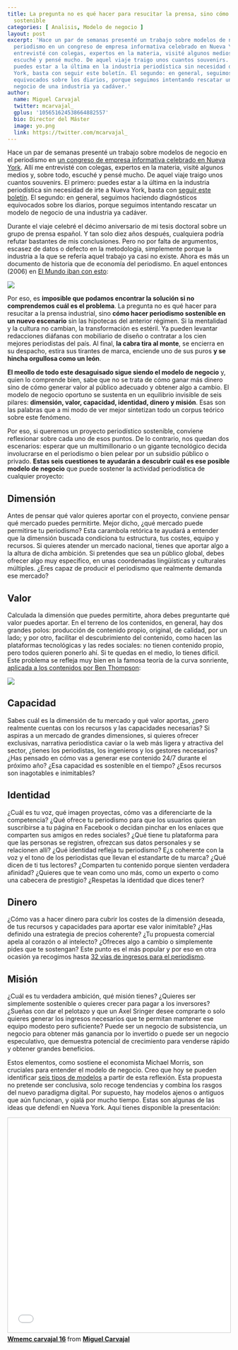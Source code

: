 ```yaml
---
title: La pregunta no es qué hacer para resucitar la prensa, sino cómo hacer periodismo
  sostenible
categories: [ Analisis, Modelo de negocio ]
layout: post
excerpt: 'Hace un par de semanas presenté un trabajo sobre modelos de negocio en el
  periodismo en un congreso de empresa informativa celebrado en Nueva York. Allí me
  entrevisté con colegas, expertos en la materia, visité algunos medios y, sobre todo,
  escuché y pensé mucho. De aquel viaje traigo unos cuantos souvenirs. El primero:
  puedes estar a la última en la industria periodística sin necesidad de irte a Nueva
  York, basta con seguir este boletín. El segundo: en general, seguimos haciendo diagnósticos
  equivocados sobre los diarios, porque seguimos intentando rescatar un modelo de
  negocio de una industria ya cadáver.'
author:
  name: Miguel Carvajal
  twitter: mcarvajal_
  gplus: '105651624538664882557'
  bio: Director del Máster
  image: yo.png
  link: https://twitter.com/mcarvajal_
---
```


Hace un par de semanas presenté un trabajo sobre modelos de negocio en el periodismo en [un congreso de empresa informativa celebrado en Nueva York](http://www.wmemc.org/). Allí me entrevisté con colegas, expertos en la materia, visité algunos medios y, sobre todo, escuché y pensé mucho. De aquel viaje traigo unos cuantos souvenirs. El primero: puedes estar a la última en la industria periodística sin necesidad de irte a Nueva York, basta con [seguir este boletín](http://mediagazer.com/). El segundo: en general, seguimos haciendo diagnósticos equivocados sobre los diarios, porque seguimos intentando rescatar un modelo de negocio de una industria ya cadáver.

Durante el viaje celebré el décimo aniversario de mi tesis doctoral sobre un grupo de prensa español. Y tan solo diez años después, cualquiera podría refutar bastantes de mis conclusiones. Pero no por falta de argumentos, escasez de datos o defecto en la metodología, simplemente porque la industria a la que se refería aquel trabajo ya casi no existe. Ahora es más un documento de historia que de economía del periodismo. En aquel entonces (2006) en [El Mundo iban con esto](http://www.elmundo.es/elmundo/2007/01/25/comunicacion/1169683033.html):

![](https://dl.dropboxusercontent.com/u/3578704/shots/shot_2016-05-29_23-06-35.png) 

Por eso, es **imposible que podamos encontrar la solución si no comprendemos cuál es el problema**. La pregunta no es qué hacer para resucitar a la prensa industrial, sino **cómo hacer periodismo sostenible en un nuevo escenario** sin las hipotecas del anterior régimen. Si la mentalidad y la cultura no cambian, la transformación es estéril. Ya pueden levantar redacciones diáfanas con mobiliario de diseño o contratar a los cien mejores periodistas del país. Al final, **la cabra tira al monte**, se encierra en su despacho, estira sus tirantes de marca, enciende uno de sus puros **y se hincha orgullosa como un león**. 

**El meollo de todo este desaguisado sigue siendo el modelo de negocio** y, quien lo comprende bien, sabe que no se trata de cómo ganar más dinero sino de cómo generar valor al público adecuado y obtener algo a cambio. El modelo de negocio oportuno se sustenta en un equilibrio invisible de seis pilares: **dimensión, valor, capacidad, identidad, dinero y misión**. Esas son las palabras que a mi modo de ver mejor sintetizan todo un corpus teórico sobre este fenómeno. 

Por eso, si queremos un proyecto periodístico sostenible, conviene reflexionar sobre cada uno de esos puntos. De lo contrario, nos quedan dos escenarios: esperar que un multimillonario o un gigante tecnológico decida involucrarse en el periodismo o bien pelear por un subsidio público o privado. **Estas seis cuestiones te ayudarán a descubrir cuál es ese posible modelo de negocio** que puede sostener la actividad periodística de cualquier proyecto: 

## Dimensión

Antes de pensar qué valor quieres aportar con el proyecto, conviene pensar qué mercado puedes permitirte. Mejor dicho, ¿qué mercado puede permitirse tu periodismo? Esta carambola retórica te ayudará a entender que la dimensión buscada condiciona tu estructura, tus costes, equipo y recursos. Si quieres atender un mercado nacional, tienes que aportar algo a la altura de dicha ambición. Si pretendes que sea un público global, debes ofrecer algo muy específico, en unas coordenadas lingüísticas y culturales múltiples. ¿Eres capaz de producir el periodismo que realmente demanda ese mercado?  

## Valor

Calculada la dimensión que puedes permitirte, ahora debes preguntarte qué valor puedes aportar. En el terreno de los contenidos, en general, hay dos grandes polos: producción de contenido propio, original, de calidad, por un lado; y por otro, facilitar el descubrimiento del contenido, como hacen las plataformas tecnológicas y las redes sociales: no tienen contenido propio, pero todos quieren ponerlo ahí. Si te quedas en el medio, lo tienes difícil. Este problema se refleja muy bien en la famosa teoría de la curva sonriente, [aplicada a los contenidos por Ben Thompson](https://stratechery.com/2014/publishers-smiling-curve/):

![](https://dl.dropboxusercontent.com/u/3578704/shots/smiling.png)

## Capacidad

Sabes cuál es la dimensión de tu mercado y qué valor aportas, ¿pero realmente cuentas con los recursos y las capacidades necesarias? Si aspiras a un mercado de grandes dimensiones, si quieres ofrecer exclusivas, narrativa periodística caviar o la web más ligera y atractiva del sector, ¿tienes los periodistas, los ingenieros y los gestores necesarios? ¿Has pensado en cómo vas a generar ese contenido 24/7 durante el próximo año? ¿Esa capacidad es sostenible en el tiempo? ¿Esos recursos son inagotables e inimitables?

## Identidad

¿Cuál es tu voz, qué imagen proyectas, cómo vas a diferenciarte de la competencia? ¿Qué ofrece tu periodismo para que los usuarios quieran suscribirse a tu página en Facebook o decidan pinchar en los enlaces que comparten sus amigos en redes sociales? ¿Qué tiene tu plataforma para que las personas se registren, ofrezcan sus datos personales y se relacionen allí? ¿Qué identidad refleja tu periodismo? E¿s coherente con la voz y el tono de los periodistas que llevan el estandarte de tu marca? ¿Qué dicen de ti tus lectores? ¿Comparten tu contenido porque sienten verdadera afinidad? ¿Quieres que te vean como uno más, como un experto o como una cabecera de prestigio? ¿Respetas la identidad que dices tener?

## Dinero 

¿Cómo vas a hacer dinero para cubrir los costes de la dimensión deseada, de tus recursos y capacidades para aportar ese valor inimitable? ¿Has definido una estrategia de precios coherente? ¿Tu propuesta comercial apela al corazón o al intelecto? ¿Ofreces algo a cambio o simplemente pides que te sostengan? Este punto es el más popular y por eso en otra ocasión ya recogimos hasta [32 vías de ingresos para el periodismo](http://mip.umh.es/blog/2016/01/31/vias-ingresos-periodismo-monetizacion/).   

## Misión

¿Cuál es tu verdadera ambición, qué misión tienes? ¿Quieres ser simplemente sostenible o quieres crecer para pagar a los inversores? ¿Sueñas con dar el pelotazo y que un Axel Sringer desee comprarte o solo quieres generar los ingresos necesarios que te permitan mantener ese equipo modesto pero suficiente? Puede ser un negocio de subsistencia, un negocio para obtener más ganancia por lo invertido o puede ser un negocio especulativo, que demuestra potencial de crecimiento para venderse rápido y obtener grandes beneficios.  

Estos elementos, como sostiene el economista Michael Morris, son cruciales para entender el modelo de negocio. Creo que hoy se pueden identificar [seis tipos de modelos](http://mip.umh.es/blog/2015/10/12/seis-modelos-negocio-periodismo-plataformas/) a partir de esta reflexión. Esta propuesta no pretende ser conclusiva, solo recoge tendencias y combina los rasgos del nuevo paradigma digital. Por supuesto, hay modelos ajenos o antiguos que aún funcionan, y ojalá por mucho tiempo. Estas son algunas de las ideas que defendí en Nueva York. Aquí tienes disponible la presentación:

<iframe src="//www.slideshare.net/slideshow/embed_code/key/EF7QQhC7LWBGvO" width="595" height="485" frameborder="0" marginwidth="0" marginheight="0" scrolling="no" style="border:1px solid #CCC; border-width:1px; margin-bottom:5px; max-width: 100%;" allowfullscreen> </iframe> <div style="margin-bottom:5px"> <strong> <a href="//www.slideshare.net/miguelcarvajal/wmemc-carvajal-16" title="Wmemc carvajal 16" target="_blank">Wmemc carvajal 16</a> </strong> from <strong><a href="//www.slideshare.net/miguelcarvajal" target="_blank">Miguel Carvajal</a></strong> </div>